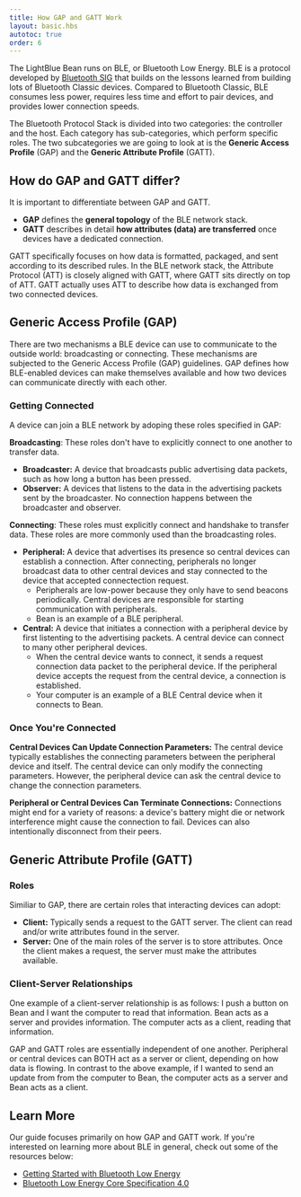 ```yaml
---
title: How GAP and GATT Work
layout: basic.hbs
autotoc: true
order: 6
---
```


The LightBlue Bean runs on BLE, or Bluetooth Low Energy. BLE is a protocol developed by [Bluetooth SIG](https://www.bluetooth.org/) that builds on the lessons learned from building lots of Bluetooth Classic devices. Compared to Bluetooth Classic, BLE consumes less power, requires less time and effort to pair devices, and provides lower connection speeds.

The Bluetooth Protocol Stack is divided into two categories: the controller and the host. Each category has sub-categories, which perform specific roles. The two subcategories we are going to look at is the **Generic Access Profile** (GAP) and the **Generic Attribute Profile** (GATT).

## How do GAP and GATT differ?

It is important to differentiate between GAP and GATT.

* **GAP** defines the **general topology** of the BLE network stack.
* **GATT** describes in detail **how attributes (data) are transferred** once devices have a dedicated connection.

GATT specifically focuses on how data is formatted, packaged, and sent according to its described rules. In the BLE network stack, the Attribute Protocol (ATT) is closely aligned with GATT, where GATT sits directly on top of ATT. GATT actually uses ATT to describe how data is exchanged from two connected devices.

## Generic Access Profile (GAP)

There are two mechanisms a BLE device can use to communicate to the outside world: broadcasting or connecting. These mechanisms are subjected to the Generic Access Profile (GAP) guidelines. GAP defines how BLE-enabled devices can make themselves available and how two devices can communicate directly with each other.

### Getting Connected

A device can join a BLE network by adoping these roles specified in GAP:

__Broadcasting__: These roles don't have to explicitly connect to one another to transfer data.

* __Broadcaster:__ A device that broadcasts public advertising data packets, such as how long a button has been pressed.
* __Observer:__ A devices that listens to the data in the advertising packets sent by the broadcaster. No connection happens between the broadcaster and observer.

__Connecting__: These roles must explicitly connect and handshake to transfer data. These roles are more commonly used than the broadcasting roles.

* __Peripheral:__ A device that advertises its presence so central devices can establish a connection. After connecting, peripherals no longer broadcast data to other central devices and stay connected to the device that accepted connectection request.
  * Peripherals are low-power because they only have to send beacons periodically. Central devices are responsible for starting communication with peripherals.
  * Bean is an example of a BLE peripheral.
* __Central:__ A device that initiates a connection with a peripheral device by first listenting to the advertising packets. A central device can connect to many other peripheral devices.
  * When the central device wants to connect, it sends a request connection data packet to the peripheral device. If the peripheral device accepts the request from the central device, a connection is established.
  * Your computer is an example of a BLE Central device when it connects to Bean.

### Once You're Connected

__Central Devices Can Update Connection Parameters:__ The central device typically establishes the connecting parameters between the peripheral device and itself. The central device can only modify the connecting parameters. However, the peripheral device can ask the central device to change the connection parameters.

__Peripheral or Central Devices Can Terminate Connections:__ Connections might end for a variety of reasons: a device's battery might die or network interference might cause the connection to fail. Devices can also intentionally disconnect from their peers.

## Generic Attribute Profile (GATT)

### Roles

Similiar to GAP, there are certain roles that interacting devices can adopt:

* __Client:__ Typically sends a request to the GATT server. The client can read and/or write attributes found in the server.
* __Server:__ One of the main roles of the server is to store attributes. Once the client makes a request, the server must make the attributes available.

### Client-Server Relationships

One example of a client-server relationship is as follows: I push a button on Bean and I want the computer to read that information. Bean acts as a server and provides information. The computer acts as a client, reading that information.

GAP and GATT roles are essentially independent of one another. Peripheral or central devices can BOTH act as a server or client, depending on how data is flowing. In contrast to the above example, if I wanted to send an update from from the computer to Bean, the computer acts as a server and Bean acts as a client.

## Learn More

Our guide focuses primarily on how GAP and GATT work. If you're interested on learning more about BLE in general, check out some of the resources below:
* [Getting Started with Bluetooth Low Energy](http://www.amazon.com/Getting-Started-Bluetooth-Low-Energy-ebook/dp/B00K1N23LA)
* [Bluetooth Low Energy Core Specification 4.0](https://www.bluetooth.org/en-us/specification/adopted-specifications)

